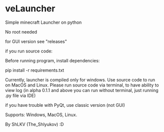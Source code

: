 # veLauncher
Simple minecraft Launcher on python

No root needed

for GUI version see "releases"

if you run source code:

Before running program, install dependencies:

pip install -r requirements.txt

Currently, launcher is compiled only for windows. Use source code to run on MacOS and Linux.
Please run source code via terminal, to have ability to view log
(in alpha 0.1.1 and above you can run without terminal, just running .py file via IDE)

if you have trouble with PyQt, use classic version (not GUI)

Supports: Windows, MacOS, Linux.

By ShLKV (The_Shlyukov) :D

